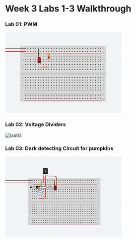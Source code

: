 # Week 3 Labs 1-3 Walkthrough

### Lab 01: PWM  

![lab01](https://github.com/msc-creative-computing/p-comp-jasper-zheng/blob/main/week_03/Lab_01-03/pcomp_week03_lab01.gif?raw=true)  


### Lab 02: Voltage Dividers

![lab02](https://github.com/msc-creative-computing/p-comp-jasper-zheng/blob/main/week_03/Lab_01-03/pcomp_week03_lab02.gif?raw=true)  


### Lab 03: Dark detecting Circuit for pumpkins   

![lab03](https://github.com/msc-creative-computing/p-comp-jasper-zheng/blob/main/week_03/Lab_01-03/pcomp_week03_lab03.gif?raw=true)  
